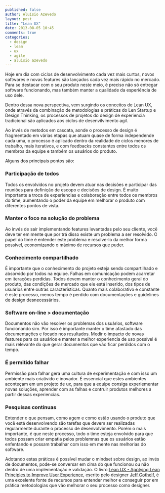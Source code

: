 ```yaml
---
published: false
author: Aluísio Azevedo
layout: post
title: "Lean UX"
date: 2013-08-05 10:45
comments: true
categories:
  - design
  - lean
  - ux
  - agile
  - aluisio azevedo
---
```



Hoje em dia com ciclos de desenvolvimento cada vez mais curtos, novos softwares e novas features são lançados cada vez mais rápido no mercado. Para se destacar com o seu produto neste meio, é preciso não só entregar software funcionando, mas também manter a qualidade da esperiência de uso dele.

Dentro dessa nova perspectiva, vem surgindo os conceitos de Lean UX, onde através da combinação de metodologias e práticas do Len Startup e Design Thinking, os processos de projetos do design de experiencia tradicional são aplicados aos ciclos de desenvilvimento agil.

<!-- more -->


Ao invés de metodos em cascata, aonde o processo de design é fragmentado em várias etapas que atuam quase de forma independende cada uma, o processo é aplicado dentro da realidade de ciclos menores de trabalho, mais iterativos, e com feedbacks constantes entre todos os membros da equipe e também os usuários do produto.



Alguns dos principais pontos são:



### Participação de todos

Todos os envolvidos no projeto devem atuar nas decisões e participar das reuniões para definição de escopo e decisões de design. É muito importante a troca de experiencias e colaboração entre todos os membros do time, aumentando o poder da equipe em melhorar o produto com diferentes pontos de vista.


### Manter o foco na solução do problema

Ao invés de sair implementando features levantadas pelo seu cliente, você deve ter em mente que por trá disso existe um problema a ser resolvido. O papel do time é entender este problema e resolve-lo da melhor forma possível, economizando o máximo de recursos que puder.


### Conhecimento compartilhado

É importante que o conhecimento do projeto esteja sendo compartilhado e absorvido por todos na equipe. Falhas em comunicação podem acarretar em iterações perdidas. Todos devem manter o conhecimento geral do produto, das condições de mercado que ele está inserido, dos tipos de usuários entre outras características. Quanto mais colaborativo e constante é este processo, menos tempo é perdido com documentações e guidelines de design desnecessários.


### Software on-line > documentação

Documentos não vão resolver os problemas dos usuários, software funcionando sim. Por isso é importante manter o time afastado das documentações e focado nos resultados. Medir o impacto de novas features para os usuários e manter a melhor experiencia de uso possível é mais relevante do que gerar documentos que vão ficar perdidos com o tempo.


### É permitido falhar

Permissão para falhar gera uma cultura de experimentação e com isso um ambiente mais criativido e inovador. É essencial que estes ambientes aconteçam em um projeto de ux, para que a equipe consiga experiementar novas soluções, aprender com as falhas e contruir produtos melhores a partir dessas experiencias.


### Pesquisas contínuas

Entender o que pensam, como agem e como estão usando o produto que você está desenvolvendo são tarefas que devem ser realizadas regularmente durante o processo de desenvolvimento. Porém o mais importante, é que neste processo, todo o time esteja envolvido para que todos possam criar empatia pelos problemnas que os usuários estão enfentando e possam trabalhar com isso em mente nas melhorias do software.





Adotando estas práticas é possível mudar o mindset sobre design, ao invés de documentos, pode-se conversar em cima do que funcionou ou não dentro de uma implementação e validação. O livro [Lean UX - Applying Lean Principles to Improve User Experience](http://www.leanuxbook.com/), escrito pelo designer [Jeff Gothelf](http://www.jeffgothelf.com/blog/), é uma excelente fonte de recursos para entender melhor e conseguir por em prática metodologias que vão melhorar o seu processo como designer.














